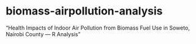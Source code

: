 # biomass-airpollution-analysis
“Health Impacts of Indoor Air Pollution from Biomass Fuel Use in Soweto, Nairobi County — R Analysis”
